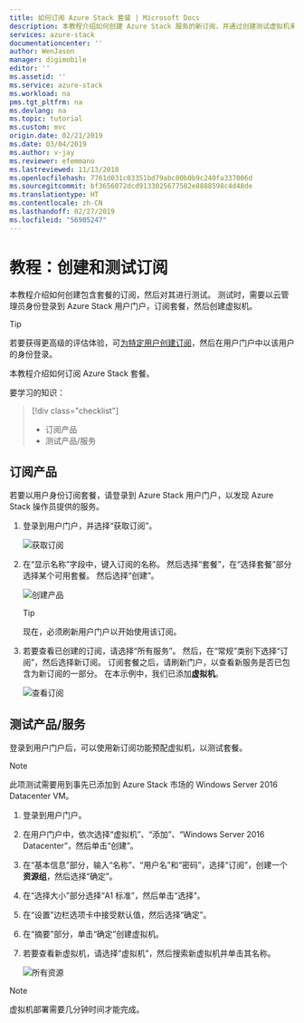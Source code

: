 ```yaml
---
title: 如何订阅 Azure Stack 套餐 | Microsoft Docs
description: 本教程介绍如何创建 Azure Stack 服务的新订阅，并通过创建测试虚拟机来测试套餐。
services: azure-stack
documentationcenter: ''
author: WenJason
manager: digimobile
editor: ''
ms.assetid: ''
ms.service: azure-stack
ms.workload: na
pms.tgt_pltfrm: na
ms.devlang: na
ms.topic: tutorial
ms.custom: mvc
origin.date: 02/21/2019
ms.date: 03/04/2019
ms.author: v-jay
ms.reviewer: efemmano
ms.lastreviewed: 11/13/2018
ms.openlocfilehash: 7761d031c03351bd79abc80b0b9c240fa337006d
ms.sourcegitcommit: bf3656072dcd9133025677582e8888598c4d48de
ms.translationtype: HT
ms.contentlocale: zh-CN
ms.lasthandoff: 02/27/2019
ms.locfileid: "56905247"
---
```

# <a name="tutorial-create-and-test-a-subscription"></a>教程：创建和测试订阅

本教程介绍如何创建包含套餐的订阅，然后对其进行测试。 测试时，需要以云管理员身份登录到 Azure Stack 用户门户，订阅套餐，然后创建虚拟机。

> [!TIP]
> 若要获得更高级的评估体验，可[为特定用户创建订阅](../azure-stack-subscribe-plan-provision-vm.md#create-a-subscription-as-a-cloud-operator)，然后在用户门户中以该用户的身份登录。

本教程介绍如何订阅 Azure Stack 套餐。

要学习的知识：

> [!div class="checklist"]
> * 订阅产品 
> * 测试产品/服务

## <a name="subscribe-to-an-offer"></a>订阅产品

若要以用户身份订阅套餐，请登录到 Azure Stack 用户门户，以发现 Azure Stack 操作员提供的服务。

1. 登录到用户门户，并选择“获取订阅”。

   ![获取订阅](media/azure-stack-subscribe-services/get-subscription.png)

2. 在“显示名称”字段中，键入订阅的名称。 然后选择“套餐”，在“选择套餐”部分选择某个可用套餐。 然后选择“创建”。

   ![创建产品](media/azure-stack-subscribe-services/create-subscription.png)

   > [!TIP]
   > 现在，必须刷新用户门户以开始使用该订阅。

3. 若要查看已创建的订阅，请选择“所有服务”。 然后，在“常规”类别下选择“订阅”，然后选择新订阅。 订阅套餐之后，请刷新门户，以查看新服务是否已包含为新订阅的一部分。 在本示例中，我们已添加**虚拟机**。

   ![查看订阅](media/azure-stack-subscribe-services/view-subscription.png)

## <a name="test-the-offer"></a>测试产品/服务

登录到用户门户后，可以使用新订阅功能预配虚拟机，以测试套餐。

> [!NOTE]
> 此项测试需要用到事先已添加到 Azure Stack 市场的 Windows Server 2016 Datacenter VM。

1. 登录到用户门户。

2. 在用户门户中，依次选择“虚拟机”、“添加”、“Windows Server 2016 Datacenter”，然后单击“创建”。

3. 在“基本信息”部分，输入“名称”、“用户名”和“密码”，选择“订阅”，创建一个**资源组**，然后选择“确定”。

4. 在“选择大小”部分选择“A1 标准”，然后单击“选择”。  

5. 在“设置”边栏选项卡中接受默认值，然后选择“确定”。

6. 在“摘要”部分，单击“确定”创建虚拟机。  

7. 若要查看新虚拟机，请选择“虚拟机”，然后搜索新虚拟机并单击其名称。

    ![所有资源](media/azure-stack-subscribe-services/view-vm.png)

> [!NOTE]
> 虚拟机部署需要几分钟时间才能完成。


